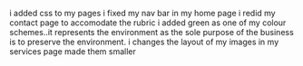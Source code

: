 i added css to my pages
i fixed my nav bar in my home page 
i redid my contact page to accomodate the rubric
i added green as one of my colour schemes..it represents the environment as the sole purpose of the business is to preserve the environment.
i changes the layout of my images in my services page made them smaller
